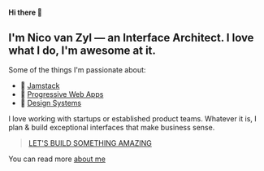 #### Hi there 👋

## I'm Nico van Zyl — an Interface Architect. I love what I do, I'm awesome at it.

Some of the things I'm passionate about:

- 🔭 [Jamstack](https://nicovanzyl.com/creates/jamstack-websites/)
- 📱 [Progressive Web Apps](https://nicovanzyl.com/creates/progressive-web-apps/)
- 👯 [Design Systems](https://nicovanzyl.com/work/imagemakers/)

I love working with startups or established product teams. Whatever it is, I plan & build exceptional interfaces that make business sense.

> [LET'S BUILD SOMETHING AMAZING](https://nicovanzyl.com/contact/)

You can read more [about me](https://nicovanzyl.com/about/)
